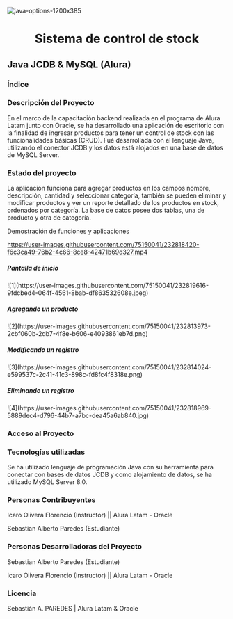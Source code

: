 ![java-options-1200x385](https://user-images.githubusercontent.com/75150041/231352817-6367b1c3-dd4c-4dfa-b6ed-b0aa8d1ec779.jpg)

<h1 align="center">Sistema de control de stock</h1>
<h2>Java JCDB & MySQL (Alura)</h2>

<h3>Índice</h3>

<h3>Descripción del Proyecto</h3>

En el marco de la capacitación backend realizada en el programa de Alura Latam junto con Oracle, se ha desarrollado una aplicación de escritorio con la finalidad de ingresar productos para tener un control de stock con las funcionalidades básicas (CRUD). Fué desarrollada con el lenguaje Java, utilizando el conector JCDB y los datos está alojados en una base de datos de MySQL Server. 

<h3>Estado del proyecto</h3>

La aplicación funciona para agregar productos en los campos nombre, descripción, cantidad y seleccionar categoría, también se pueden eliminar y modificar productos y ver un reporte detallado de los productos en stock, ordenados por categoría.
La base de datos posee dos tablas, una de producto y otra de categoría.

Demostración de funciones y aplicaciones</h3>

https://user-images.githubusercontent.com/75150041/232818420-f6c3ca49-76b2-4c66-8ce8-42471b69d327.mp4

<h5>Pantalla de inicio</h5>
![1](https://user-images.githubusercontent.com/75150041/232819616-9fdcbed4-064f-4561-8bab-df863532608e.jpeg)

<h5>Agregando un producto</h5>
![2](https://user-images.githubusercontent.com/75150041/232813973-2cbf060b-2db7-4f8e-b606-e4093861eb7d.png)

<h5>Modificando un registro</h5>
![3](https://user-images.githubusercontent.com/75150041/232814024-e599537c-2c41-41c3-898c-fd8fc4f8318e.png)

<h5>Eliminando un registro</h5>
![4](https://user-images.githubusercontent.com/75150041/232818969-5889dec4-d796-44b7-a7bc-dea45a6ab840.jpg)

<h3>Acceso al Proyecto</h3>

<h3>Tecnologías utilizadas</h3>
Se ha utilizado lenguaje de programación Java con su herramienta para conectar con bases de datos JCDB y como alojamiento de datos, se ha utilizado MySQL Server 8.0.

<h3>Personas Contribuyentes</h3>

Icaro Olivera Florencio (Instructor) ||
Alura Latam - Oracle

Sebastian Alberto Paredes (Estudiante)

<h3>Personas Desarrolladoras del Proyecto</h3>

Sebastian Alberto Paredes (Estudiante)

Icaro Olivera Florencio (Instructor) ||
Alura Latam - Oracle

<h3>Licencia</h3>

Sebastián A. PAREDES | Alura Latam & Oracle
